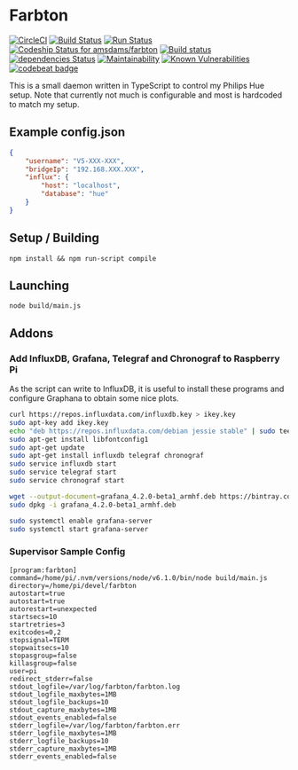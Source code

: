 # Farbton

[![CircleCI](https://circleci.com/gh/amsdams/farbton.svg?style=svg)](https://circleci.com/gh/amsdams/farbton)
[![Build Status](https://travis-ci.org/amsdams/farbton.svg?branch=master)](https://travis-ci.org/amsdams/farbton)
[![Run Status](https://api.shippable.com/projects/5b409da31e57690700751750/badge?branch=master)](https://app.shippable.com/github/amsdams/farbton)
[ ![Codeship Status for amsdams/farbton](https://app.codeship.com/projects/6db89b00-6401-0136-f3cd-761b5b8f694f/status?branch=master)](https://app.codeship.com/projects/297073)
[![Build status](https://ci.appveyor.com/api/projects/status/vxikpr6nhdvekqok?svg=true)](https://ci.appveyor.com/project/amsdams/farbton)
[![dependencies Status](https://david-dm.org/amsdams/farbton/status.svg)](https://david-dm.org/amsdams/farbton)
[![Maintainability](https://api.codeclimate.com/v1/badges/af4d357616fb18f983f0/maintainability)](https://codeclimate.com/github/amsdams/farbton/maintainability)
[![Known Vulnerabilities](https://snyk.io/test/github/amsdams/farbton/badge.svg?targetFile=package.json)](https://snyk.io/test/github/amsdams/farbton?targetFile=package.json)
[![codebeat badge](https://codebeat.co/badges/2a824828-e0ca-46e5-b004-8f3007b88fd2)](https://codebeat.co/projects/github-com-amsdams-farbton-master)

This is a small daemon written in TypeScript to control my Philips Hue setup. Note that currently
not much is configurable and most is hardcoded to match my setup.

## Example config.json

```json
{
    "username": "V5-XXX-XXX",
    "bridgeIp": "192.168.XXX.XXX",
    "influx": {
        "host": "localhost",
        "database": "hue"
    }
}
```

## Setup / Building

```
npm install && npm run-script compile
```

## Launching

```
node build/main.js
```

## Addons

### Add InfluxDB, Grafana, Telegraf and Chronograf to Raspberry Pi

As the script can write to InfluxDB, it is useful to install these programs and configure Graphana
to obtain some nice plots.

```bash
curl https://repos.influxdata.com/influxdb.key > ikey.key
sudo apt-key add ikey.key
echo "deb https://repos.influxdata.com/debian jessie stable" | sudo tee /etc/apt/sources.list.d/influxdb.list
sudo apt-get install libfontconfig1
sudo apt-get update
sudo apt-get install influxdb telegraf chronograf
sudo service influxdb start
sudo service telegraf start
sudo service chronograf start

wget --output-document=grafana_4.2.0-beta1_armhf.deb https://bintray.com/fg2it/deb/download_file?file_path=testing%2Fg%2Fgrafana_4.2.0-beta1_armhf.deb
sudo dpkg -i grafana_4.2.0-beta1_armhf.deb

sudo systemctl enable grafana-server
sudo systemctl start grafana-server
```

### Supervisor Sample Config

```
[program:farbton]
command=/home/pi/.nvm/versions/node/v6.1.0/bin/node build/main.js
directory=/home/pi/devel/farbton
autostart=true
autostart=true
autorestart=unexpected
startsecs=10
startretries=3
exitcodes=0,2
stopsignal=TERM
stopwaitsecs=10
stopasgroup=false
killasgroup=false
user=pi
redirect_stderr=false
stdout_logfile=/var/log/farbton/farbton.log
stdout_logfile_maxbytes=1MB
stdout_logfile_backups=10
stdout_capture_maxbytes=1MB
stdout_events_enabled=false
stderr_logfile=/var/log/farbton/farbton.err
stderr_logfile_maxbytes=1MB
stderr_logfile_backups=10
stderr_capture_maxbytes=1MB
stderr_events_enabled=false
```
